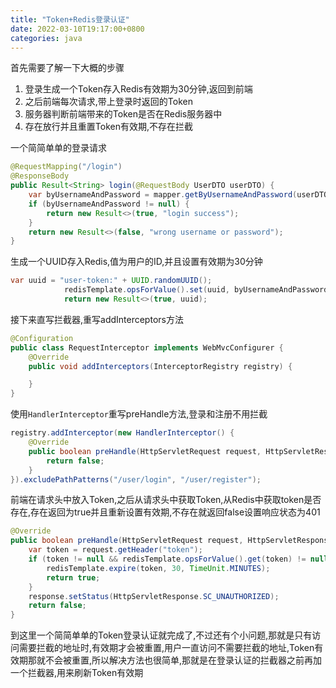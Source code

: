 ```yaml
---
title: "Token+Redis登录认证"
date: 2022-03-10T19:17:00+0800
categories: java
---
```


首先需要了解一下大概的步骤

1. 登录生成一个Token存入Redis有效期为30分钟,返回到前端
2. 之后前端每次请求,带上登录时返回的Token
3. 服务器判断前端带来的Token是否在Redis服务器中
4. 存在放行并且重置Token有效期,不存在拦截

一个简简单单的登录请求

```java
@RequestMapping("/login")
@ResponseBody
public Result<String> login(@RequestBody UserDTO userDTO) {
    var byUsernameAndPassword = mapper.getByUsernameAndPassword(userDTO.getUsername(), userDTO.getPassword());
    if (byUsernameAndPassword != null) {
        return new Result<>(true, "login success");
    }
    return new Result<>(false, "wrong username or password");
}
```

生成一个UUID存入Redis,值为用户的ID,并且设置有效期为30分钟

```java
var uuid = "user-token:" + UUID.randomUUID();
            redisTemplate.opsForValue().set(uuid, byUsernameAndPassword.getId().toString(), 30, TimeUnit.MINUTES);
            return new Result<>(true, uuid);
```

接下来直写拦截器,重写addInterceptors方法

```java
@Configuration
public class RequestInterceptor implements WebMvcConfigurer {
    @Override
    public void addInterceptors(InterceptorRegistry registry) {

    }
}
```

使用`HandlerInterceptor`重写preHandle方法,登录和注册不用拦截

```java
registry.addInterceptor(new HandlerInterceptor() {
    @Override
    public boolean preHandle(HttpServletRequest request, HttpServletResponse response, Object handler) throws Exception {
        return false;
    }
}).excludePathPatterns("/user/login", "/user/register");
```

前端在请求头中放入Token,之后从请求头中获取Token,从Redis中获取token是否存在,存在返回为true并且重新设置有效期,不存在就返回false设置响应状态为401

```java
@Override
public boolean preHandle(HttpServletRequest request, HttpServletResponse response, Object handler) throws Exception {
    var token = request.getHeader("token");
    if (token != null && redisTemplate.opsForValue().get(token) != null) {
        redisTemplate.expire(token, 30, TimeUnit.MINUTES);
        return true;
    }
    response.setStatus(HttpServletResponse.SC_UNAUTHORIZED);
    return false;
}
```

到这里一个简简单单的Token登录认证就完成了,不过还有个小问题,那就是只有访问需要拦截的地址时,有效期才会被重置,用户一直访问不需要拦截的地址,Token有效期那就不会被重置,所以解决方法也很简单,那就是在登录认证的拦截器之前再加一个拦截器,用来刷新Token有效期
